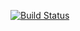 [![Build Status](https://travis-ci.com/ragnaroc59/eBoutique.svg?branch=master)](https://travis-ci.com/ragnaroc59/eBoutique)
